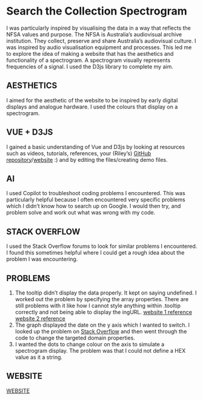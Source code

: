 # Search the Collection Spectrogram

I was particularly inspired by visualising the data in a way that reflects the NFSA values and purpose. The NFSA is Australia’s audiovisual archive institution. They collect, preserve and share Australia’s audiovisual culture. I was inspired by audio visualisation equipment and processes. This led me to explore the idea of making a website that has the aesthetics and functionality of a spectrogram. A spectrogram visually represents frequencies of a signal. I used the D3js library to complete my aim.

## AESTHETICS

I aimed for the aesthetic of the website to be inspired by early digital displays and analogue hardware. I used the colours that display on a spectrogram.

## VUE + D3JS

I gained a basic understanding of Vue and D3js by looking at resources such as videos, tutorials, references, your (Riley’s) [GitHub repository](https://github.com/jacksonpost/vueNFSA)/[website](https://jacksonpost.github.io/vueNFSA/) :) and by editing the files/creating demo files.

## AI

I used Copilot to troubleshoot coding problems I encountered. This was particularly helpful because I often encountered very specific problems which I didn’t know how to search up on Google. I would then try, and problem solve and work out what was wrong with my code.

## STACK OVERFLOW

I used the Stack Overflow forums to look for similar problems I encountered. I found this sometimes helpful where I could get a rough idea about the problem I was encountering.

## PROBLEMS

1. The tooltip didn’t display the data properly. It kept on saying undefined. I worked out the problem by specifying the array properties. There are still problems with it like how I cannot style anything within .tooltip correctly and not being able to display the ingURL. [website 1 reference](https://www.pluralsight.com/resources/blog/guides/create-tooltips-in-d3js) [website 2 reference](https://d3-graph-gallery.com/graph/interactivity_tooltip.html)
2. The graph displayed the date on the y axis which I wanted to switch. I looked up the problem on [Stack Overflow](https://stackoverflow.com/questions/34595124/how-to-change-color-of-the-dots-in-d3-js-to-reflect-data-on-y-scale) and then went through the code to change the targeted domain properties.
3. I wanted the dots to change colour on the axis to simulate a spectrogram display. The problem was that I could not define a HEX value as it a string.

## WEBSITE

[WEBSITE](https://github.com/jacksonpost/vueNFSA)
